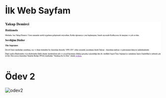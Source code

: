 # İlk Web Sayfam
<!-- Ödev-1  -->
![odev1](img.png)


# Ödev 2

![odev2](https://user-images.githubusercontent.com/26644949/139920971-b50001b7-9d53-4c59-a47d-be663dfb6800.png)
